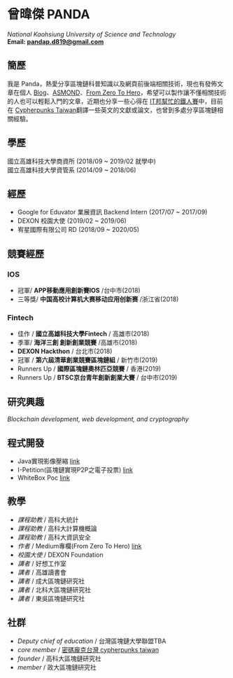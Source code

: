 <!-- # Wei-Jie Zeng -->
# 曾暐傑 PANDA
*National Kaohsiung University of Science and Technology*  
**Email: pandap.d819@gmail.com**  

## 簡歷
我是 Panda，熱愛分享區塊鏈科普知識以及網頁前後端相關技術，現也有發佈文章在個人 [Blog](https://medium.com/@kiss851990)、[ASMOND](https://medium.com/asmond)、[From Zero To Hero](https://medium.com/open-coding-style)，希望可以製作讓不懂相關技術的人也可以輕鬆入門的文章，近期也分享一些心得在 [IT邦幫忙的鐵人賽](https://ithelp.ithome.com.tw/users/20118325/ironman/2618)中，目前在 [Cypherpunks Taiwan](https://github.com/cypherpunks-core)翻譯一些英文的文獻或論文，也曾到多處分享區塊鏈相關經驗。

## 學歷
國立高雄科技大學商資所 (2018/09 ~ 2019/02 就學中)   
國立高雄科技大學資管系 (2014/09 ~ 2018/06)

## 經歷
- Google for Eduvator 業展資訊 Backend Intern (2017/07 ~ 2017/09)
- DEXON 校園大使 (2019/02 ~ 2019/06)
- 宥星國際有限公司 RD (2018/09 ~ 2020/05)

## 競賽經歷

### IOS 
- 冠軍/ **APP移動應用創新賽IOS** /台中市(2018)
- 三等獎/ **中国高校计算机大赛移动应用创新赛** /浙江省(2018)

### Fintech 
- 佳作 / **國立高雄科技大學Fintech** / 高雄市(2018)
- 季軍/ **海洋三創 創新創業競賽** /高雄市(2018)
- **DEXON Hackthon** / 台北市(2018)
- 冠軍 / **第六屆清華創業競賽區塊鏈組** / 新竹市(2019)
- Runners Up / **國際區塊鏈奧林匹亞競賽** / 香港(2019)
- Runners Up / **BTSC京台青年創新創業大賽** / 台中市(2019)

## 研究興趣
*Blockchain development, web development, and cryptography*

## 程式開發
- Java實現影像壓縮 [link](https://github.com/panda850819/palette)
- I-Petition(區塊鏈實現P2P之電子投票) [link](https://github.com/panda850819/i-Petition)
- WhiteBox Poc [link](https://github.com/panda850819/whitebox)


## 教學
- *課程助教* / 高科大統計
- *課程助教* / 高科大計算機概論
- *課程助教* / 高科大資訊安全
- *作者* / Medium專欄(From Zero To Hero) [link](https://medium.com/open-coding-style)
- *校園大使* / DEXON Foundation
- *講者* / 好想工作室
- *講者* / 高雄讀書會
- *講者* / 成大區塊鏈研究社
- *講者* / 北科大區塊鏈研究社
- *講者* / 東吳區塊鏈研究社

## 社群
- *Deputy chief of education* / 台灣區塊鏈大學聯盟TBA
- *core member* / [密碼龐克台灣 cypherpunks taiwan](https://github.com/cypherpunks-core) 
- *founder* / 高科大區塊鏈研究社
- *member* / 政大區塊鏈研究社
